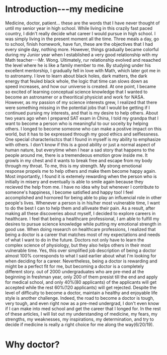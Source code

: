 # Introduction---my medicine
Medicine, doctor, patient... these are the words that I have never thought of until my senior year in high school. While living in this crazily fast paced country, I didn't really decide what career I would pursue in high school. I was simply living in the present moment all the time. Three meals a day, go to school, finish homework, have fun, these are the objectives that I had every single day, nothing more. However, things gradually became colorful during my Junior year when I established a very good relationship with my Math teacher---Mr. Wong. Ultimately, rur relationship evolved and reaached the level where he is like a family member to me. By studying under his excellent mentorship, I gradually fell in love with Math, which later got me in to astronamy. I love to learn about black holes, dark matters, the dark energy that feuled black whole, the logic that time can slows down as speed increases, and how our universe is created. At one point, I became so excited of learning conceptual science knowledge that I wanted to become an astronamer or a theoritical physicist and work for NASA. However, as my passion of my science interests grew, I realized that there were something missing in the potential jobs that I would be getting if I continued pursing my interests, and that is my desire to help others. About two years ago when I prepared SAT exam in China, I told my grandpa that I want to become a person who is meaningful to our soceity by helping others. I longed to become someone who can make a postive impact on this world, but it has to be expressed through my good ethics and selflessness. One special characterisctcs that I found in myself is my ability to emphasize with others. I don't know if this is a good ability or just a normal aspect of human nature, but everytime when I hear a sad story that happens to the people around me, there is a tremendeous emotion grow inside me. It growls in my chest and it wants to break free and escape from my body through my throat. To me, this is my strength. My strong emotional response propels me to help others and make them become happy again. Most importantly, I found it is extemely rewarding when the person who is initially in misery and eventually is able to smile again because they recieved the help from me. I have no idea why but whenever I contribute to someone's happiness, I become satisfied and happy too! I feel accomplished and hornored for being able to play an influencial role in other people's lives. Whenever a person is in his/her most vulnerable time, I want to do the best I can to help them and alliveate their pain. As a result, after making all these discoveries about myself, I decided to explore careers in healthcare. I feel that being a healthcare professional, I am able to fulfill my desires to pursue science knowledge while putting my emotional strength in good use. When doing research on healthcare professions, I realized that being a doctor is a  career that matches most of my expectations and needs of what I want to do in the future. Doctors not only have to learn the complex science of physiology, but they also helps others in their most vulnerable time. Yes, this over simplified job description of being a doctor almost 100% corresponds to what I said earlier about what I'm looking for when deciding for a career. Nevertheless, being a doctor is rewarding and might be a perfect fit for me, but becoming a doctor is a completely different story. out of 2000 undergraduates who are pre-med at the beginning in freshman year, only 200 of them presist till the end and apply for medical school, and only 40%(80 applicants) of the applicants will get accepted while the rest 60%(120 applicants) will get rejected. Despite the level of difficulty to become a doctor, maintain a healthy and enjoyable life style is another challenge. Indeed, the road to become a doctor is tough, very tough, and even right now as a pre-med undergrad, I don't even know if I can make into med school and get the career that I longed for. In the rest of these articles, I will list out my understanding of medicine, my fears, my strengths, my weaknesses, my inspirations, my determination, and try to decide if medicine is really a right choice for me along the way(6/20/19).
# Why doctor?
